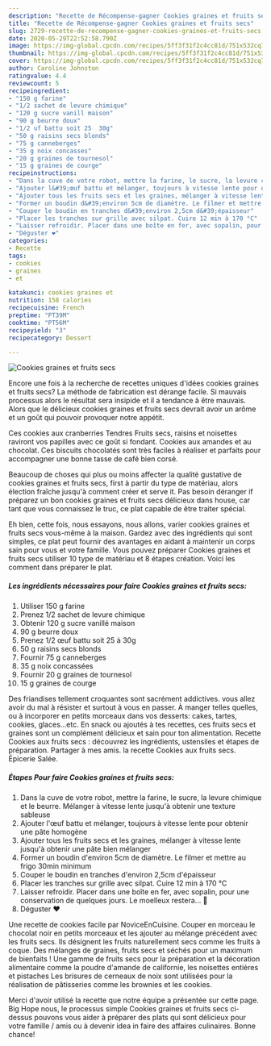 ```yaml
---
description: "Recette de Récompense-gagner Cookies graines et fruits secs"
title: "Recette de Récompense-gagner Cookies graines et fruits secs"
slug: 2729-recette-de-recompense-gagner-cookies-graines-et-fruits-secs
date: 2020-05-29T22:52:58.790Z
image: https://img-global.cpcdn.com/recipes/5ff3f31f2c4cc81d/751x532cq70/cookies-graines-et-fruits-secs-photo-principale-de-la-recette.jpg
thumbnail: https://img-global.cpcdn.com/recipes/5ff3f31f2c4cc81d/751x532cq70/cookies-graines-et-fruits-secs-photo-principale-de-la-recette.jpg
cover: https://img-global.cpcdn.com/recipes/5ff3f31f2c4cc81d/751x532cq70/cookies-graines-et-fruits-secs-photo-principale-de-la-recette.jpg
author: Caroline Johnston
ratingvalue: 4.4
reviewcount: 5
recipeingredient:
- "150 g farine"
- "1/2 sachet de levure chimique"
- "120 g sucre vanill maison"
- "90 g beurre doux"
- "1/2 uf battu soit 25  30g"
- "50 g raisins secs blonds"
- "75 g canneberges"
- "35 g noix concasses"
- "20 g graines de tournesol"
- "15 g graines de courge"
recipeinstructions:
- "Dans la cuve de votre robot, mettre la farine, le sucre, la levure chimique et le beurre. Mélanger à vitesse lente jusqu&#39;à obtenir une texture sableuse"
- "Ajouter l&#39;œuf battu et mélanger, toujours à vitesse lente pour obtenir une pâte homogène"
- "Ajouter tous les fruits secs et les graines, mélanger à vitesse lente jusqu&#39;à obtenir une pâte bien mélanger"
- "Former un boudin d&#39;environ 5cm de diamètre. Le filmer et mettre au frigo 30min minimum"
- "Couper le boudin en tranches d&#39;environ 2,5cm d&#39;épaisseur"
- "Placer les tranches sur grille avec silpat. Cuire 12 min à 170 °C"
- "Laisser refroidir. Placer dans une boîte en fer, avec sopalin, pour une conservation de quelques jours. Le moelleux restera... 🤤"
- "Déguster ❤️"
categories:
- Recette
tags:
- cookies
- graines
- et

katakunci: cookies graines et 
nutrition: 158 calories
recipecuisine: French
preptime: "PT39M"
cooktime: "PT56M"
recipeyield: "3"
recipecategory: Dessert

---
```



![Cookies graines et fruits secs](https://img-global.cpcdn.com/recipes/5ff3f31f2c4cc81d/751x532cq70/cookies-graines-et-fruits-secs-photo-principale-de-la-recette.jpg)

Encore une fois à la recherche de recettes uniques d'idées cookies graines et fruits secs? La méthode de fabrication est dérange facile. Si mauvais processus alors le résultat sera insipide et il a tendance à être mauvais. Alors que le délicieux cookies graines et fruits secs devrait avoir un arôme et un goût qui pouvoir provoquer notre appétit.

Ces cookies aux cranberries Tendres Fruits secs, raisins et noisettes raviront vos papilles avec ce goût si fondant. Cookies aux amandes et au chocolat. Ces biscuits chocolatés sont très faciles à réaliser et parfaits pour accompagner une bonne tasse de café bien corsé.

Beaucoup de choses qui plus ou moins affecter la qualité gustative de cookies graines et fruits secs, first à partir du type de matériau, alors élection fraîche jusqu'à comment créer et serve it. Pas besoin déranger if préparez un bon cookies graines et fruits secs délicieux dans house, car tant que vous connaissez le truc, ce plat capable de être traiter spécial.


Eh bien, cette fois, nous essayons, nous allons, varier cookies graines et fruits secs vous-même à la maison. Gardez avec des ingrédients qui sont simples, ce plat peut fournir des avantages en aidant à maintenir un corps sain pour vous et votre famille. Vous pouvez préparer Cookies graines et fruits secs utiliser 10 type de matériau et 8 étapes création. Voici les comment dans préparer le plat.

<!--inarticleads1-->

##### Les ingrédients nécessaires pour faire Cookies graines et fruits secs:

1. Utiliser 150 g farine
1. Prenez 1/2 sachet de levure chimique
1. Obtenir 120 g sucre vanillé maison
1.  90 g beurre doux
1. Prenez 1/2 œuf battu soit 25 à 30g
1.  50 g raisins secs blonds
1. Fournir 75 g canneberges
1.  35 g noix concassées
1. Fournir 20 g graines de tournesol
1.  15 g graines de courge


Des friandises tellement croquantes sont sacrément addictives. vous allez avoir du mal à résister et surtout à vous en passer. À manger telles quelles, ou à incorporer en petits morceaux dans vos desserts: cakes, tartes, cookies, glaces…etc. En snack ou ajoutés à tes recettes, ces fruits secs et graines sont un complément délicieux et sain pour ton alimentation. Recette Cookies aux fruits secs : découvrez les ingrédients, ustensiles et étapes de préparation. Partager à mes amis. la recette Cookies aux fruits secs. Épicerie Salée. 

<!--inarticleads2-->

##### Étapes Pour faire Cookies graines et fruits secs:

1. Dans la cuve de votre robot, mettre la farine, le sucre, la levure chimique et le beurre. Mélanger à vitesse lente jusqu&#39;à obtenir une texture sableuse
1. Ajouter l&#39;œuf battu et mélanger, toujours à vitesse lente pour obtenir une pâte homogène
1. Ajouter tous les fruits secs et les graines, mélanger à vitesse lente jusqu&#39;à obtenir une pâte bien mélanger
1. Former un boudin d&#39;environ 5cm de diamètre. Le filmer et mettre au frigo 30min minimum
1. Couper le boudin en tranches d&#39;environ 2,5cm d&#39;épaisseur
1. Placer les tranches sur grille avec silpat. Cuire 12 min à 170 °C
1. Laisser refroidir. Placer dans une boîte en fer, avec sopalin, pour une conservation de quelques jours. Le moelleux restera... 🤤
1. Déguster ❤️


Une recette de cookies facile par NoviceEnCuisine. Couper en morceau le chocolat noir en petits morceaux et les ajouter au mélange précédent avec les fruits secs. Ils désignent les fruits naturellement secs comme les fruits à coque. Des mélanges de graines, fruits secs et séchés pour un maximum de bienfaits ! Une gamme de fruits secs pour la préparation et la décoration alimentaire comme la poudre d&#39;amande de californie, les noisettes entières et pistaches Les brisures de cerneaux de noix sont utilisées pour la réalisation de pâtisseries comme les brownies et les cookies. 


Merci d'avoir utilisé la recette que notre équipe a présentée sur cette page. Big Hope nous, le processus simple Cookies graines et fruits secs ci-dessus pouvons vous aider à préparer des plats qui sont délicieux pour votre famille / amis ou à devenir idea in faire des affaires culinaires. Bonne chance!
